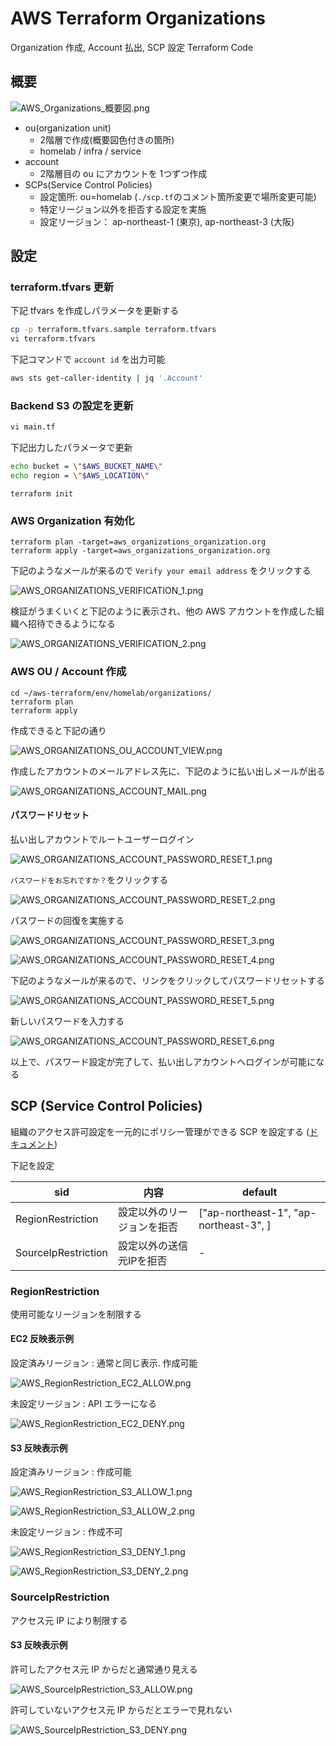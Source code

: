 AWS Terraform Organizations
====
Organization 作成, Account 払出, SCP 設定 Terraform Code

## 概要

![AWS_Organizations_概要図.png](images/AWS_Organizations_概要図.png)

- ou(organization unit)
  - 2階層で作成(概要図色付きの箇所)
  - homelab / infra / service
- account
  - 2階層目の ou にアカウントを 1つずつ作成
- SCPs(Service Control Policies)
  - 設定箇所: ou=homelab (`./scp.tf`のコメント箇所変更で場所変更可能)
  - 特定リージョン以外を拒否する設定を実施
  - 設定リージョン： ap-northeast-1 (東京), ap-northeast-3 (大阪)


## 設定


### terraform.tfvars 更新
下記 tfvars を作成しパラメータを更新する

```sh
cp -p terraform.tfvars.sample terraform.tfvars
vi terraform.tfvars
```

下記コマンドで `account id` を出力可能

```sh
aws sts get-caller-identity | jq '.Account'
```

### Backend S3 の設定を更新

```sh
vi main.tf
```

下記出力したパラメータで更新

```sh
echo bucket = \"$AWS_BUCKET_NAME\"
echo region = \"$AWS_LOCATION\"
```

```sh:terraform_init
terraform init
```
### AWS Organization 有効化

```sh:terraform_apply
terraform plan -target=aws_organizations_organization.org
terraform apply -target=aws_organizations_organization.org
```

下記のようなメールが来るので `Verify your email address` をクリックする

![AWS_ORGANIZATIONS_VERIFICATION_1.png](images/AWS_ORGANIZATIONS_VERIFICATION_1.png)

検証がうまくいくと下記のように表示され、他の AWS アカウントを作成した組織へ招待できるようになる

![AWS_ORGANIZATIONS_VERIFICATION_2.png](images/AWS_ORGANIZATIONS_VERIFICATION_2.png)

### AWS OU / Account 作成

```sh:terraform_apply
cd ~/aws-terraform/env/homelab/organizations/
terraform plan
terraform apply
```

作成できると下記の通り

![AWS_ORGANIZATIONS_OU_ACCOUNT_VIEW.png](images/AWS_ORGANIZATIONS_OU_ACCOUNT_VIEW.png)

作成したアカウントのメールアドレス先に、下記のように払い出しメールが出る

![AWS_ORGANIZATIONS_ACCOUNT_MAIL.png](images/AWS_ORGANIZATIONS_ACCOUNT_MAIL.png)

#### パスワードリセット

払い出しアカウントでルートユーザーログイン

![AWS_ORGANIZATIONS_ACCOUNT_PASSWORD_RESET_1.png](images/AWS_ORGANIZATIONS_ACCOUNT_PASSWORD_RESET_1.png)

`パスワードをお忘れですか？`をクリックする

![AWS_ORGANIZATIONS_ACCOUNT_PASSWORD_RESET_2.png](images/AWS_ORGANIZATIONS_ACCOUNT_PASSWORD_RESET_2.png)

パスワードの回復を実施する

![AWS_ORGANIZATIONS_ACCOUNT_PASSWORD_RESET_3.png](images/AWS_ORGANIZATIONS_ACCOUNT_PASSWORD_RESET_3.png)


![AWS_ORGANIZATIONS_ACCOUNT_PASSWORD_RESET_4.png](images/AWS_ORGANIZATIONS_ACCOUNT_PASSWORD_RESET_4.png)

下記のようなメールが来るので、リンクをクリックしてパスワードリセットする

![AWS_ORGANIZATIONS_ACCOUNT_PASSWORD_RESET_5.png](images/AWS_ORGANIZATIONS_ACCOUNT_PASSWORD_RESET_5.png)

新しいパスワードを入力する

![AWS_ORGANIZATIONS_ACCOUNT_PASSWORD_RESET_6.png](images/AWS_ORGANIZATIONS_ACCOUNT_PASSWORD_RESET_6.png)

以上で、パスワード設定が完了して、払い出しアカウントへログインが可能になる

## SCP (Service Control Policies)
組織のアクセス許可設定を一元的にポリシー管理ができる SCP を設定する ([ドキュメント](https://docs.aws.amazon.com/ja_jp/organizations/latest/userguide/orgs_manage_policies_scps.html))

下記を設定

|  sid  | 内容  |  default  |
| ---- | ---- | ---- |
| RegionRestriction | 設定以外のリージョンを拒否 | ["ap-northeast-1", "ap-northeast-3", ] |
| SourceIpRestriction | 設定以外の送信元IPを拒否 | - |

### RegionRestriction

使用可能なリージョンを制限する

#### EC2 反映表示例
設定済みリージョン : 通常と同じ表示. 作成可能

![AWS_RegionRestriction_EC2_ALLOW.png](images/AWS_RegionRestriction_EC2_ALLOW.png)


未設定リージョン : API エラーになる

![AWS_RegionRestriction_EC2_DENY.png](images/AWS_RegionRestriction_EC2_DENY.png)

#### S3 反映表示例

設定済みリージョン : 作成可能

![AWS_RegionRestriction_S3_ALLOW_1.png](images/AWS_RegionRestriction_S3_ALLOW_1.png)

![AWS_RegionRestriction_S3_ALLOW_2.png](images/AWS_RegionRestriction_S3_ALLOW_2.png)


未設定リージョン : 作成不可

![AWS_RegionRestriction_S3_DENY_1.png](images/AWS_RegionRestriction_S3_DENY_1.png)

![AWS_RegionRestriction_S3_DENY_2.png](images/AWS_RegionRestriction_S3_DENY_2.png)

### SourceIpRestriction

アクセス元 IP により制限する

#### S3 反映表示例

許可したアクセス元 IP からだと通常通り見える

![AWS_SourceIpRestriction_S3_ALLOW.png](images/AWS_SourceIpRestriction_S3_ALLOW.png)

許可していないアクセス元 IP からだとエラーで見れない

![AWS_SourceIpRestriction_S3_DENY.png](images/AWS_SourceIpRestriction_S3_DENY.png)

